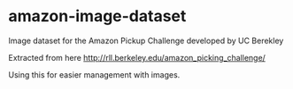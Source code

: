 # amazon-image-dataset
Image dataset for the Amazon Pickup Challenge developed by UC Berekley

Extracted from here
http://rll.berkeley.edu/amazon_picking_challenge/

Using this for easier management with images.

